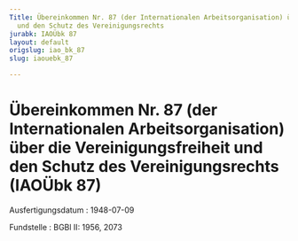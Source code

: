```yaml
---
Title: Übereinkommen Nr. 87 (der Internationalen Arbeitsorganisation) über die Vereinigungsfreiheit
  und den Schutz des Vereinigungsrechts
jurabk: IAOÜbk 87
layout: default
origslug: iao_bk_87
slug: iaouebk_87

---
```


# Übereinkommen Nr. 87 (der Internationalen Arbeitsorganisation) über die Vereinigungsfreiheit und den Schutz des Vereinigungsrechts (IAOÜbk 87)

Ausfertigungsdatum
:   1948-07-09

Fundstelle
:   BGBl II: 1956, 2073

